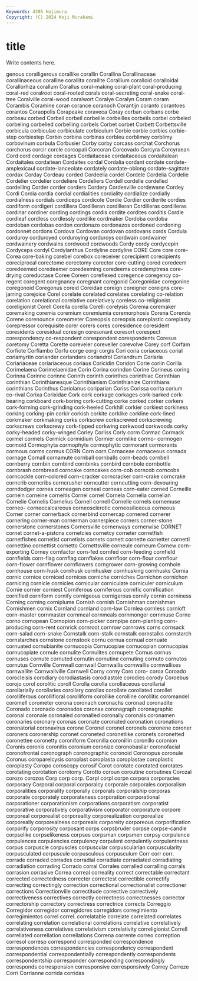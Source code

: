 ```yaml
---
Keywords: 4395 kojimura
Copyright: (C) 2024 Koji Murakami
---
```


# title

Write contents here.



genous coralligerous corallike corallin Corallina Corallinaceae corallinaceous coralline corallita
corallite Corallium coralloid coralloidal Corallorhiza corallum Corallus coral-making coral-plant coral-producing
coral-red coralroot coral-rooted corals coral-secreting coral-snake coral-tree Coralville coral-wood coralwort
Coralye Coralyn Coram coram Corambis Coramine coran corance coranoch Corantijn
coranto corantoes corantos Coraopolis Corapeake coraveca Coray corban corbans corbe
corbeau corbed Corbeil corbeil corbeille corbeilles corbeils corbel corbeled corbeling
corbelled corbelling corbels Corbet corbet Corbett Corbettsville corbicula corbiculae corbiculate
corbiculum Corbie corbie corbies corbie-step corbiestep Corbin corbina corbinas corbleu
corblimey corblimy corbovinum corbula Corbusier Corby corby corcass corchat Corchorus
corchorus corcir corcle corcopali Corcoran Corcovado Corcyra Corcyraean Cord cord
cordage cordages Cordaitaceae cordaitaceous cordaitalean Cordaitales cordaitean Cordaites cordal Cordalia
cordant cordate cordate-amplexicaul cordate-lanceolate cordately cordate-oblong cordate-sagittate cordax Corday Cordeau
corded Cordeelia cordel Cordele Cordelia Cordelie Cordelier cordelier cordeliere Cordeliers
Cordell cordelle cordelled cordelling Corder corder corders Cordery Cordesville cordewane
Cordey Cordi Cordia cordia cordial cordialities cordiality cordialize cordially cordialness
cordials cordiceps cordicole Cordie Cordier cordierite cordies cordiform cordigeri cordillera
Cordilleran cordilleran Cordilleras cordilleras cordinar cordiner cording cordings cordis cordite
cordites corditis Cordle cordleaf cordless cordlessly cordlike cordmaker Cordoba cordoba
cordoban cordobas cordon cordonazo cordonazos cordoned cordoning cordonnet cordons Cordova
Cordovan cordovan cordovans cords Cordula corduroy corduroyed corduroying corduroys cordwain
cordwainer cordwainery cordwains cordwood cordwoods Cordy cordy cordycepin Cordyceps cordyl
Cordylanthus Cordyline cordyline CORE Core core core- Corea core-baking corebel
corebox coreceiver corecipient corecipients coreciprocal corectome corectomy corector core-cutting cored
coredeem coredeemed coredeemer coredeeming coredeems coredemptress core-drying coreductase Coree Coreen
coreflexed coregence coregency co-regent coregent coregnancy coregnant coregonid Coregonidae coregonine
coregonoid Coregonus coreid Coreidae coreign coreigner coreigns core-jarring corejoice Corel
corelate corelated corelates corelating co-relation corelation corelational corelative corelatively coreless
co-religionist coreligionist Corell Corella corella Corelli corelysis Corema coremaker coremaking
coremia coremium coremiumia coremorphosis Corena Corenda Corene corenounce coreometer Coreopsis
coreopsis coreplastic coreplasty corepressor corequisite corer corers cores coresidence coresident
coresidents coresidual coresign coresonant coresort corespect corespondency co-respondent corespondent corespondents
Coresus coretomy Coretta Corette coreveler coreveller corevolve Corey corf Corfam
Corfiote Corflambo Corfu corge corgi corgis Cori coria coriaceous corial
coriamyrtin coriander corianders coriandrol Coriandrum Coriaria Coriariaceae coriariaceous coriaus Coricidin
Coridon Corie coriin Corilla Corimelaena Corimelaenidae Corin Corina corindon Corine
Corineus coring Corinna Corinne corinne Corinth corinth corinthes corinthiac Corinthian
corinthian Corinthianesque Corinthianism Corinthianize Corinthians corinthians Corinthus Coriolanus coriparian Coriss
Corissa corita corium co-rival Corixa Corixidae Cork cork corkage corkages
cork-barked cork-bearing corkboard cork-boring cork-cutting corke corked corker corkers cork-forming
cork-grinding cork-heeled Corkhill corkier corkiest corkiness corking corking-pin corkir corkish
corkite corklike corkline cork-lined corkmaker corkmaking corks corkscrew corkscrewed corkscrewing
corkscrews corkscrewy cork-tipped corkwing corkwood corkwoods corky corky-headed corky-winged Corley
Corliss Corly corm Cormac Cormack cormel cormels Cormick cormidium Cormier
cormlike cormo- cormogen cormoid Cormophyta cormophyte cormophytic cormorant cormorants cormous
corms cormus CORN Corn corn Cornaceae cornaceous cornada cornage Cornall
cornamute cornball cornballs corn-beads cornbell cornberry cornbin cornbind cornbinks cornbird
cornbole cornbottle cornbrash cornbread corncake corncakes corn-cob corncob corncobs corncockle
corn-colored corn-cracker corncracker corn-crake corncrake corncrib corncribs corncrusher corncutter corncutting
corn-devouring corndodger cornea corneagen corneal corneas corn-eater corned Corneille cornein
corneine corneitis Cornel cornel Cornela Cornelia cornelian Cornelie Cornelis Cornelius
Cornell cornell Cornelle cornels cornemuse corneo- corneocalcareous corneosclerotic corneosiliceous corneous
Corner corner cornerback cornerbind cornercap cornered cornerer cornering corner-man cornerman
cornerpiece corners corner-stone cornerstone cornerstones Cornersville cornerways cornerwise CORNET cornet
cornet-a-pistons cornetcies cornetcy corneter cornetfish cornetfishes cornetist cornetists cornets cornett
cornette cornetter cornetti cornettino cornettist cornetto Cornettsville corneule corneum Cornew
corn-exporting Corney cornfactor corn-fed cornfed corn-feeding cornfield cornfields corn-flag cornflag
cornflakes cornfloor corn-flour cornflour corn-flower cornflower cornflowers corngrower corn-growing cornhole
cornhouse corn-husk cornhusk cornhusker cornhusking cornhusks Cornia cornic cornice corniced
cornices corniche corniches Cornichon cornichon cornicing cornicle cornicles cornicular corniculate
corniculer corniculum Cornie cornier corniest Corniferous corniferous cornific cornification cornified
corniform cornify cornigeous cornigerous cornily cornin corniness Corning corning corniplume
Cornish cornish Cornishman cornishman Cornishmen cornix Cornland cornland corn-law Cornlea
cornless cornloft corn-master cornmaster cornmeal cornmeals cornmonger cornmuse Corno corno
cornopean Cornopion corn-picker cornpipe corn-planting corn-producing corn-rent cornrick cornroot cornrow
cornrows corns cornsack corn-salad corn-snake Cornstalk corn-stalk cornstalk cornstalks cornstarch
cornstarches cornstone cornstook cornu cornua cornual cornuate cornuated cornubianite cornucopia
Cornucopiae cornucopian cornucopias cornucopiate cornule cornulite Cornulites cornupete Cornus cornus
cornuses cornute cornuted cornutin cornutine cornuting cornuto cornutos cornutus Cornville
Cornwall cornwall Cornwallis cornwallis cornwallises cornwallite Cornwallville Cornwell Corny corny
Coro coro- coroa Coroado corocleisis corodiary corodiastasis corodiastole corodies corody
Coroebus corojo corol corolitic coroll Corolla corolla corollaceous corollarial corollarially
corollaries corollary corollas corollate corollated corollet corolliferous corollifloral corolliform corollike
corolline corollitic coromandel coromell corometer corona coronach coronachs coronad coronadite
Coronado coronado coronados coronae coronagraph coronagraphic coronal coronale coronaled coronalled
coronally coronals coronamen coronaries coronary coronas coronate coronated coronation coronations
coronatorial coronavirus corone Coronel coronel coronels coronene coroner coroners coronership
coronet coroneted coronetlike coronets coronetted coronettee coronetty coroniform Coronilla coronillin
coronillo coronion Coronis coronis coronitis coronium coronize coronobasilar coronofacial coronofrontal
coronograph coronographic coronoid Coronopus coronule Coronus coroparelcysis coroplast coroplasta coroplastae
coroplastic coroplasty Coropo coroscopy corosif Corot corotate corotated corotates corotating
corotation corotomy Corotto coroun coroutine coroutines Corozal corozo corozos Corp
corp corp. Corpl corpl corpn corpora corporacies corporacy Corporal corporal
corporalcy corporale corporales corporalism corporalities corporality corporally corporals corporalship corporas
corporate corporately corporateness corporation corporational corporationer corporationism corporations corporatism corporatist
corporative corporatively corporativism corporator corporature corpore corporeal corporealist corporeality corporealization
corporealize corporeally corporealness corporeals corporeity corporeous corporification corporify corporosity corposant
corps corpsbruder corpse corpse-candle corpselike corpselikeness corpses corpsman corpsmen corpsy
corpulence corpulences corpulencies corpulency corpulent corpulently corpulentness corpus corpuscle corpuscles
corpuscular corpuscularian corpuscularity corpusculated corpuscule corpusculous corpusculum Corr corr corr.
corrade corraded corrades corradial corradiate corradiated corradiating corradiation corrading Corrado
corral Corrales corralled corralling corrals corrasion corrasive Correa correal correality
correct correctable correctant corrected correctedness correcter correctest correctible correctify correcting
correctingly correction correctional correctionalist correctioner corrections Correctionville correctitude corrective correctively
correctiveness correctives correctly correctness correctnesses corrector correctorship correctory correctress correctrice
corrects Correggio Corregidor corregidor corregidores corregidors corregimiento corregimientos correl correl.
correlatable correlate correlated correlates correlating correlation correlational correlations correlative correlatively
correlativeness correlatives correlativism correlativity correligionist Correll correllated correllation correllations Correna
corrente correo correption corresol corresp correspond corresponded correspondence correspondences correspondencies
correspondency correspondent correspondential correspondentially correspondently correspondents correspondentship corresponder corresponding correspondingly
corresponds corresponsion corresponsive corresponsively Correy Correze Corri Corrianne corrida corridas
